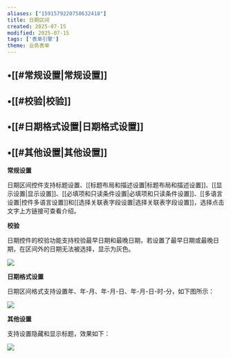```yaml
---
aliases: ["1591579220750632418"]
title: 日期区间
created: 2025-07-15
modified: 2025-07-15
tags: ['表单引擎']
theme: 业务表单
---
```


## •[[#常规设置|常规设置]]

## •[[#校验|校验]]

## •[[#日期格式设置|日期格式设置]]

## •[[#其他设置|其他设置]]

**常规设置**

日期区间控件支持标题设置、[[标题布局和描述设置|标题布局和描述设置]]、[[显示设置|显示设置]]、[[必填项和只读条件设置|必填项和只读条件设置]]、[[多语言设置|控件多语言设置]]和[[选择关联表字段设置|选择关联表字段设置]]，选择点击文字上方链接可查看介绍。

**校验**

日期控件的校验功能支持校验最早日期和最晚日期，若设置了最早日期或最晚日期，在区间外的日期无法被选择，显示为灰色。

![](fa6883d2c17d736f62483761230e764e.jpg)

**日期格式设置**

日期区间格式支持设置年、年-月、年-月-日、年-月-日-时-分，如下图所示：

![](1666ade9175eed972ee29bbc6a06e111.jpg)

**其他设置**

支持设置隐藏和显示标题，效果如下：

![](314a7a4847e758771d45bd602706fb41.jpg)